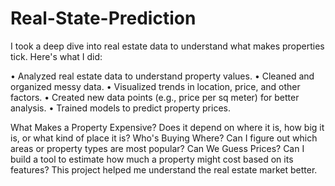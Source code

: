 # Real-State-Prediction 
I took a deep dive into real estate data to understand what makes properties tick. Here's what I did:

• Analyzed real estate data to understand property values.
• Cleaned and organized messy data.
• Visualized trends in location, price, and other factors.
• Created new data points (e.g., price per sq meter) for better analysis.
• Trained models to predict property prices.

What Makes a Property Expensive? Does it depend on where it is, how big it is, or what kind of place it is?
Who's Buying Where? Can I figure out which areas or property types are most popular?
Can We Guess Prices? Can I build a tool to estimate how much a property might cost based on its features?
This project helped me understand the real estate market better.
